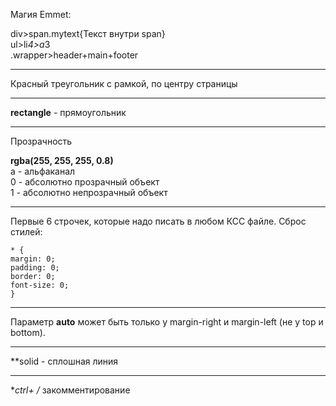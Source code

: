 Магия Emmet:

div>span.mytext{Текст внутри span}  
ul>li*4>a*3  
.wrapper>header+main+footer

---------------------

Красный треугольник с рамкой, по центру страницы

-------------------------
**rectangle** - прямоугольник

----------------------
Прозрачность

**rgba(255, 255, 255, 0.8)**  
a - альфаканал  
0 - абсолютно прозрачный объект  
1 - абсолютно непрозрачный объект

------------------
Первые 6 строчек, которые надо писать в любом КСС файле. Сброс стилей:

    * {
    margin: 0;
    padding: 0;
    border: 0;
    font-size: 0;
    }

------------------

Параметр **auto** может быть только у margin-right и margin-left (не у top и bottom).

------------------
**solid - сплошная линия

--------------------

**ctrl+ /* закомментирование

